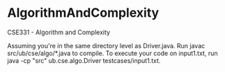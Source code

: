 # AlgorithmAndComplexity
CSE331 - Algorithm and Complexity 

Assuming you're in the same directory level as Driver.java. Run javac src/ub/cse/algo/*.java to compile.
To execute your code on input1.txt, run java -cp "src" ub.cse.algo.Driver testcases/input1.txt.
